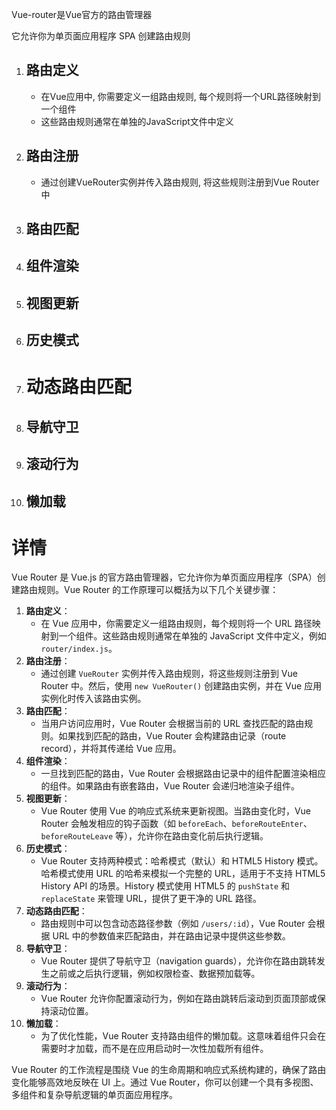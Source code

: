 Vue-router是Vue官方的路由管理器

它允许你为单页面应用程序 SPA 创建路由规则

1. ## 路由定义

   - 在Vue应用中, 你需要定义一组路由规则, 每个规则将一个URL路径映射到一个组件
   - 这些路由规则通常在单独的JavaScript文件中定义

2. ## 路由注册

   - 通过创建VueRouter实例并传入路由规则, 将这些规则注册到Vue Router中

3. ## 路由匹配

4. ## 组件渲染

5. ## 视图更新

6. ## 历史模式

7. # 动态路由匹配

8. ## 导航守卫

9. ## 滚动行为

10. ## 懒加载







# 详情

Vue Router 是 Vue.js 的官方路由管理器，它允许你为单页面应用程序（SPA）创建路由规则。Vue Router 的工作原理可以概括为以下几个关键步骤：

1. **路由定义**：
   - 在 Vue 应用中，你需要定义一组路由规则，每个规则将一个 URL 路径映射到一个组件。这些路由规则通常在单独的 JavaScript 文件中定义，例如 `router/index.js`。
2. **路由注册**：
   - 通过创建 `VueRouter` 实例并传入路由规则，将这些规则注册到 Vue Router 中。然后，使用 `new VueRouter()` 创建路由实例，并在 Vue 应用实例化时传入该路由实例。
3. **路由匹配**：
   - 当用户访问应用时，Vue Router 会根据当前的 URL 查找匹配的路由规则。如果找到匹配的路由，Vue Router 会构建路由记录（route record），并将其传递给 Vue 应用。
4. **组件渲染**：
   - 一旦找到匹配的路由，Vue Router 会根据路由记录中的组件配置渲染相应的组件。如果路由有嵌套路由，Vue Router 会递归地渲染子组件。
5. **视图更新**：
   - Vue Router 使用 Vue 的响应式系统来更新视图。当路由变化时，Vue Router 会触发相应的钩子函数（如 `beforeEach`、`beforeRouteEnter`、`beforeRouteLeave` 等），允许你在路由变化前后执行逻辑。
6. **历史模式**：
   - Vue Router 支持两种模式：哈希模式（默认）和 HTML5 History 模式。哈希模式使用 URL 的哈希来模拟一个完整的 URL，适用于不支持 HTML5 History API 的场景。History 模式使用 HTML5 的 `pushState` 和 `replaceState` 来管理 URL，提供了更干净的 URL 路径。
7. **动态路由匹配**：
   - 路由规则中可以包含动态路径参数（例如 `/users/:id`），Vue Router 会根据 URL 中的参数值来匹配路由，并在路由记录中提供这些参数。
8. **导航守卫**：
   - Vue Router 提供了导航守卫（navigation guards），允许你在路由跳转发生之前或之后执行逻辑，例如权限检查、数据预加载等。
9. **滚动行为**：
   - Vue Router 允许你配置滚动行为，例如在路由跳转后滚动到页面顶部或保持滚动位置。
10. **懒加载**：
    - 为了优化性能，Vue Router 支持路由组件的懒加载。这意味着组件只会在需要时才加载，而不是在应用启动时一次性加载所有组件。

Vue Router 的工作流程是围绕 Vue 的生命周期和响应式系统构建的，确保了路由变化能够高效地反映在 UI 上。通过 Vue Router，你可以创建一个具有多视图、多组件和复杂导航逻辑的单页面应用程序。